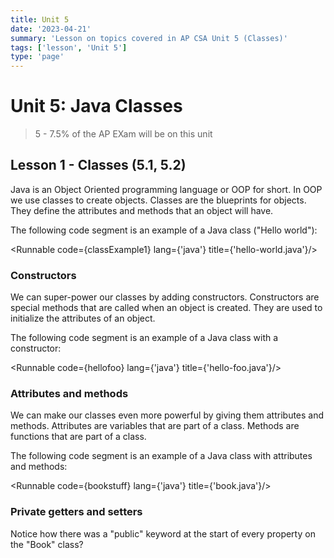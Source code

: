 ```yaml
---
title: Unit 5
date: '2023-04-21'
summary: 'Lesson on topics covered in AP CSA Unit 5 (Classes)'
tags: ['lesson', 'Unit 5']
type: 'page'
---
```


<script>
	import Runnable from '$components/Runnable.svelte';
	import classExample1 from './java-code/classExample1.java?raw';
	import unit9super from './java-code/unit9super.java?raw';
    import unit9polymorphism from './java-code/unit9polymorphism.java?raw';
	import hellofoo from './java-code/hellofoo.java?raw';
    import bookstuff from './java-code/bookstuff.java?raw';
</script>

# Unit 5: Java Classes

> 5 - 7.5% of the AP EXam will be on this unit

## Lesson 1 - Classes (5.1, 5.2)

Java is an Object Oriented programming language or OOP for short. In OOP we use classes to create objects. Classes are the blueprints for objects. They define the attributes and methods that an object will have.

The following code segment is an example of a Java class ("Hello world"):

<Runnable code={classExample1} lang={'java'} title={'hello-world.java'}/>

### Constructors

We can super-power our classes by adding constructors. Constructors are special methods that are called when an object is created. They are used to initialize the attributes of an object. 

The following code segment is an example of a Java class with a constructor:

<Runnable code={hellofoo} lang={'java'} title={'hello-foo.java'}/>

### Attributes and methods

We can make our classes even more powerful by giving them attributes and methods. Attributes are variables that are part of a class. Methods are functions that are part of a class. 

The following code segment is an example of a Java class with attributes and methods:

<Runnable code={bookstuff} lang={'java'} title={'book.java'}/>

### Private getters and setters

Notice how there was a "public" keyword at the start of every property on the "Book" class? 